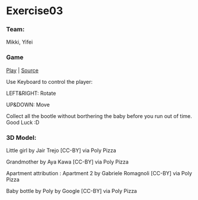 # Exercise03
### Team:
Mikki, Yifei
### Game
[Play]()  |  [Source]()

Use Keyboard to control the player:

LEFT&RIGHT: Rotate

UP&DOWN: Move

Collect all the bootle without borthering the baby before you run out of time. Good Luck :D

### 3D Model:
Little girl by Jair Trejo [CC-BY] via Poly Pizza

Grandmother by Aya Kawa [CC-BY] via Poly Pizza

Apartment attribution : Apartment 2 by Gabriele Romagnoli [CC-BY] via Poly Pizza

Baby bottle by Poly by Google [CC-BY] via Poly Pizza
